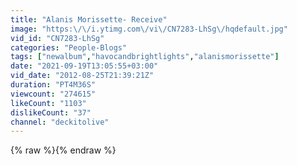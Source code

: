 ```yaml
---
title: "Alanis Morissette- Receive"
image: "https:\/\/i.ytimg.com\/vi\/CN7283-LhSg\/hqdefault.jpg"
vid_id: "CN7283-LhSg"
categories: "People-Blogs"
tags: ["newalbum","havocandbrightlights","alanismorissette"]
date: "2021-09-19T13:05:55+03:00"
vid_date: "2012-08-25T21:39:21Z"
duration: "PT4M36S"
viewcount: "274615"
likeCount: "1103"
dislikeCount: "37"
channel: "deckitolive"
---
```

{% raw %}{% endraw %}
